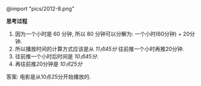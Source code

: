 @import "pics/2012-8.png"

**思考过程**

1. 因为一个小时是 60 分钟, 所以 80 分钟可以分解为: 一个小时(60分钟) + 20分钟.
2. 所以播放时间的计算方式应该是从 *11点45分* 往前推一个小时再推20分钟.
3. 往前推一个小时后时间是 *10点45分*.
4. 再往前推20分钟是 *10点25分*

答案:
电影是从10点25分开始播放的.